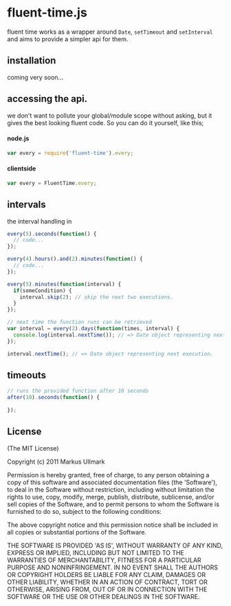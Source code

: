 # fluent-time.js
fluent time works as a wrapper around `Date`, `setTimeout` and `setInterval` and aims to provide a simpler api for them.

## installation
coming very soon...

## accessing the api.
we don't want to pollute your global/module scope without asking, but it gives the best looking fluent code. So you can do it yourself, like this;

#### node.js
```javascript
var every = require('fluent-time').every;
```
#### clientside
```javascript
var every = FluentTime.every;
```

## intervals
the interval handling in 

```javascript
every(5).seconds(function() {
  // code...
});

every(4).hours().and(2).minutes(function() {
  // code...
});
```

```javascript
every(5).minutes(function(interval) {
  if(someCondition) {
    interval.skip(2); // skip the next two executions.
  }
});
```

```javascript
// next time the function runs can be retrieved
var interval = every(2).days(function(times, interval) {
  console.log(interval.nextTime()); // => Date object representing next execution.
});

interval.nextTime(); // => Date object representing next execution.
```

## timeouts

```javascript
// runs the provided function after 10 seconds
after(10).seconds(function() {
  
});
```
## License 

(The MIT License)

Copyright (c) 2011 Markus Ullmark

Permission is hereby granted, free of charge, to any person obtaining
a copy of this software and associated documentation files (the
'Software'), to deal in the Software without restriction, including
without limitation the rights to use, copy, modify, merge, publish,
distribute, sublicense, and/or sell copies of the Software, and to
permit persons to whom the Software is furnished to do so, subject to
the following conditions:

The above copyright notice and this permission notice shall be
included in all copies or substantial portions of the Software.

THE SOFTWARE IS PROVIDED 'AS IS', WITHOUT WARRANTY OF ANY KIND,
EXPRESS OR IMPLIED, INCLUDING BUT NOT LIMITED TO THE WARRANTIES OF
MERCHANTABILITY, FITNESS FOR A PARTICULAR PURPOSE AND NONINFRINGEMENT.
IN NO EVENT SHALL THE AUTHORS OR COPYRIGHT HOLDERS BE LIABLE FOR ANY
CLAIM, DAMAGES OR OTHER LIABILITY, WHETHER IN AN ACTION OF CONTRACT,
TORT OR OTHERWISE, ARISING FROM, OUT OF OR IN CONNECTION WITH THE
SOFTWARE OR THE USE OR OTHER DEALINGS IN THE SOFTWARE.
